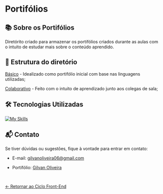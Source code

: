 # Portifólios

## 📚 Sobre os Portifólios

Diretórito criado para armazenar os portifólios criados durante as aulas com o intuito de estudar mais sobre o conteúdo aprendido.

## 🚀 Estrutura do diretório

[Básico](https://github.com/GilvanPOliveira/VaiNaWeb/tree/main/CicloFrontEnd/Portifolios/Basico) - Idealizado como portifólio inicial com base nas linguagens utilizadas;

[Colaborativo](https://github.com/GilvanPOliveira/VaiNaWeb/tree/main/CicloFrontEnd/Portifolios/Colaborativo) - Feito com o intuito de aprendizado junto aos colegas de sala;

## 🛠 Tecnologias Utilizadas

[![My Skills](https://skillicons.dev/icons?i=html,css,js,react,vite,styledcomponents&perline=9)](https://github.com/GilvanPOliveira)
## 📬 Contato

Se tiver dúvidas ou sugestões, fique à vontade para entrar em contato:
- E-mail: gilvanoliveira06@gmail.com
- Portifólio: [Gilvan Oliveira](https://gilvanpoliveira.github.io/)

  <br>
  
[<- Retornar ao Ciclo Front-End](https://github.com/GilvanPOliveira/VaiNaWeb/tree/main/CicloFrontEnd)
